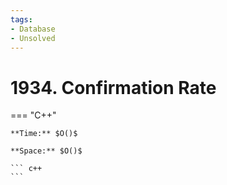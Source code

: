 ```yaml
---
tags:
- Database
- Unsolved
---
```



# 1934. Confirmation Rate

=== "C++"

    **Time:** $O()$

    **Space:** $O()$

    ``` c++
    ```